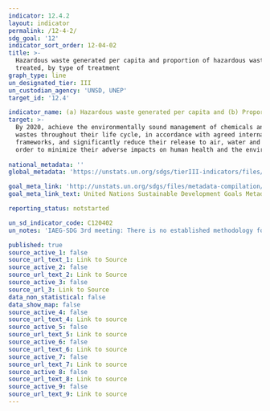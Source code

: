 ```yaml
---
indicator: 12.4.2
layout: indicator
permalink: /12-4-2/
sdg_goal: '12'
indicator_sort_order: 12-04-02
title: >-
  Hazardous waste generated per capita and proportion of hazardous waste
  treated, by type of treatment
graph_type: line
un_designated_tier: III
un_custodian_agency: 'UNSD, UNEP'
target_id: '12.4'

indicator_name: (a) Hazardous waste generated per capita and (b) Proportion of hazardous waste treated, by type of treatment
target: >-
  By 2020, achieve the environmentally sound management of chemicals and all
  wastes throughout their life cycle, in accordance with agreed international
  frameworks, and significantly reduce their release to air, water and soil in
  order to minimize their adverse impacts on human health and the environment
  
national_metadata: '' 
global_metadata: 'https://unstats.un.org/sdgs/tierIII-indicators/files/Tier3-12-04-02.pdf' 

goal_meta_link: 'http://unstats.un.org/sdgs/files/metadata-compilation/Metadata-Goal-12.pdf'
goal_meta_link_text: United Nations Sustainable Development Goals Metadata (pdf 782kB)

reporting_status: notstarted

un_sd_indicator_code: C120402
un_notes: 'IAEG-SDG 3rd meeting: There is no established methodology for the indicator'

published: true
source_active_1: false
source_url_text_1: Link to Source
source_active_2: false
source_url_text_2: Link to Source
source_active_3: false
source_url_3: Link to Source
data_non_statistical: false
data_show_map: false
source_active_4: false
source_url_text_4: Link to source
source_active_5: false
source_url_text_5: Link to source
source_active_6: false
source_url_text_6: Link to source
source_active_7: false
source_url_text_7: Link to source
source_active_8: false
source_url_text_8: Link to source
source_active_9: false
source_url_text_9: Link to source
---
```

